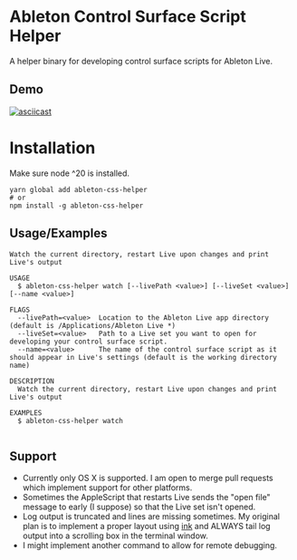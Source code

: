# Ableton Control Surface Script Helper

A helper binary for developing control surface scripts for Ableton Live.

## Demo

[![asciicast](https://asciinema.org/a/FA8Tb8WY1LSmsUxT7C1GTYRLK.svg)](https://asciinema.org/a/FA8Tb8WY1LSmsUxT7C1GTYRLK)

# Installation

Make sure node ^20 is installed.

```
yarn global add ableton-css-helper
# or
npm install -g ableton-css-helper
```

## Usage/Examples


```
Watch the current directory, restart Live upon changes and print Live's output

USAGE
  $ ableton-css-helper watch [--livePath <value>] [--liveSet <value>] [--name <value>]

FLAGS
  --livePath=<value>  Location to the Ableton Live app directory (default is /Applications/Ableton Live *)
  --liveSet=<value>   Path to a Live set you want to open for developing your control surface script.
  --name=<value>      The name of the control surface script as it should appear in Live's settings (default is the working directory name)

DESCRIPTION
  Watch the current directory, restart Live upon changes and print Live's output

EXAMPLES
  $ ableton-css-helper watch


```

## Support

* Currently only OS X is supported. I am open to merge pull requests which implement support for other platforms.
* Sometimes the AppleScript that restarts Live sends the "open file" message to early (I suppose) so that the Live set isn't opened.
* Log output is truncated and lines are missing sometimes. My original plan is to implement a proper layout using [ink](https://github.com/vadimdemedes/ink) and ALWAYS tail log output into a scrolling box in the terminal window.
* I might implement another command to allow for remote debugging.
